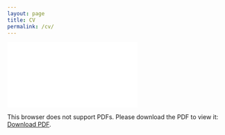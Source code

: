 ```yaml
---
layout: page
title: CV
permalink: /cv/
---
```


<object data="{{site.baseurl}}/misc/cv.pdf" type="application/pdf" width="700px" height="700px">
    <embed src="{{site.baseurl}}/misc/cv.pdf">
        <p>This browser does not support PDFs. Please download the PDF to view it: <a href="{{site.baseurl}}/misc/cv.pdf">Download PDF</a>.</p>
    </embed>
</object>



